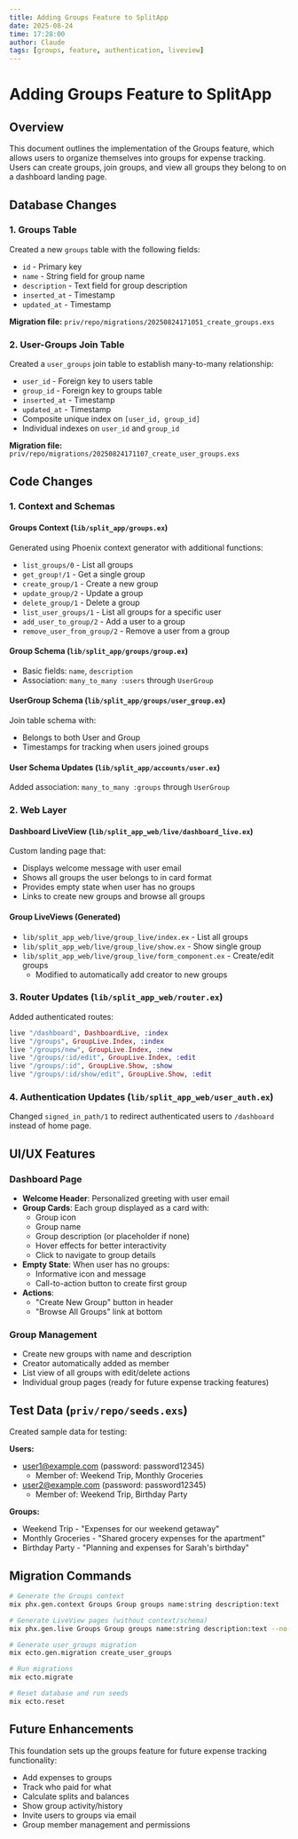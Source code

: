 ```yaml
---
title: Adding Groups Feature to SplitApp
date: 2025-08-24
time: 17:28:00
author: Claude
tags: [groups, feature, authentication, liveview]
---
```


# Adding Groups Feature to SplitApp

## Overview
This document outlines the implementation of the Groups feature, which allows users to organize themselves into groups for expense tracking. Users can create groups, join groups, and view all groups they belong to on a dashboard landing page.

## Database Changes

### 1. Groups Table
Created a new `groups` table with the following fields:
- `id` - Primary key
- `name` - String field for group name
- `description` - Text field for group description
- `inserted_at` - Timestamp
- `updated_at` - Timestamp

**Migration file:** `priv/repo/migrations/20250824171051_create_groups.exs`

### 2. User-Groups Join Table
Created a `user_groups` join table to establish many-to-many relationship:
- `user_id` - Foreign key to users table
- `group_id` - Foreign key to groups table
- `inserted_at` - Timestamp
- `updated_at` - Timestamp
- Composite unique index on `[user_id, group_id]`
- Individual indexes on `user_id` and `group_id`

**Migration file:** `priv/repo/migrations/20250824171107_create_user_groups.exs`

## Code Changes

### 1. Context and Schemas

#### Groups Context (`lib/split_app/groups.ex`)
Generated using Phoenix context generator with additional functions:
- `list_groups/0` - List all groups
- `get_group!/1` - Get a single group
- `create_group/1` - Create a new group
- `update_group/2` - Update a group
- `delete_group/1` - Delete a group
- `list_user_groups/1` - List all groups for a specific user
- `add_user_to_group/2` - Add a user to a group
- `remove_user_from_group/2` - Remove a user from a group

#### Group Schema (`lib/split_app/groups/group.ex`)
- Basic fields: `name`, `description`
- Association: `many_to_many :users` through `UserGroup`

#### UserGroup Schema (`lib/split_app/groups/user_group.ex`)
Join table schema with:
- Belongs to both User and Group
- Timestamps for tracking when users joined groups

#### User Schema Updates (`lib/split_app/accounts/user.ex`)
Added association: `many_to_many :groups` through `UserGroup`

### 2. Web Layer

#### Dashboard LiveView (`lib/split_app_web/live/dashboard_live.ex`)
Custom landing page that:
- Displays welcome message with user email
- Shows all groups the user belongs to in card format
- Provides empty state when user has no groups
- Links to create new groups and browse all groups

#### Group LiveViews (Generated)
- `lib/split_app_web/live/group_live/index.ex` - List all groups
- `lib/split_app_web/live/group_live/show.ex` - Show single group
- `lib/split_app_web/live/group_live/form_component.ex` - Create/edit groups
  - Modified to automatically add creator to new groups

### 3. Router Updates (`lib/split_app_web/router.ex`)

Added authenticated routes:
```elixir
live "/dashboard", DashboardLive, :index
live "/groups", GroupLive.Index, :index
live "/groups/new", GroupLive.Index, :new
live "/groups/:id/edit", GroupLive.Index, :edit
live "/groups/:id", GroupLive.Show, :show
live "/groups/:id/show/edit", GroupLive.Show, :edit
```

### 4. Authentication Updates (`lib/split_app_web/user_auth.ex`)

Changed `signed_in_path/1` to redirect authenticated users to `/dashboard` instead of home page.

## UI/UX Features

### Dashboard Page
- **Welcome Header**: Personalized greeting with user email
- **Group Cards**: Each group displayed as a card with:
  - Group icon
  - Group name
  - Group description (or placeholder if none)
  - Hover effects for better interactivity
  - Click to navigate to group details
- **Empty State**: When user has no groups:
  - Informative icon and message
  - Call-to-action button to create first group
- **Actions**: 
  - "Create New Group" button in header
  - "Browse All Groups" link at bottom

### Group Management
- Create new groups with name and description
- Creator automatically added as member
- List view of all groups with edit/delete actions
- Individual group pages (ready for future expense tracking features)

## Test Data (`priv/repo/seeds.exs`)

Created sample data for testing:

**Users:**
- user1@example.com (password: password12345)
  - Member of: Weekend Trip, Monthly Groceries
- user2@example.com (password: password12345)  
  - Member of: Weekend Trip, Birthday Party

**Groups:**
- Weekend Trip - "Expenses for our weekend getaway"
- Monthly Groceries - "Shared grocery expenses for the apartment"
- Birthday Party - "Planning and expenses for Sarah's birthday"

## Migration Commands

```bash
# Generate the Groups context
mix phx.gen.context Groups Group groups name:string description:text

# Generate LiveView pages (without context/schema)
mix phx.gen.live Groups Group groups name:string description:text --no-context --no-schema

# Generate user_groups migration
mix ecto.gen.migration create_user_groups

# Run migrations
mix ecto.migrate

# Reset database and run seeds
mix ecto.reset
```

## Future Enhancements

This foundation sets up the groups feature for future expense tracking functionality:
- Add expenses to groups
- Track who paid for what
- Calculate splits and balances
- Show group activity/history
- Invite users to groups via email
- Group member management and permissions